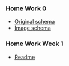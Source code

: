 ### Home Work 0

- [Original schema](https://lucid.app/lucidchart/5aadd895-4b1e-49af-a9c8-5a34eedc5292/edit?invitationId=inv_02a5e0e2-e9fe-4c8b-9960-24af7633693c)
- [Image schema](/home_work_0/image0.png)

### Home Work Week 1
- [Readme](/home_work_1/README.md)
